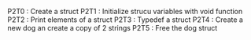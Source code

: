 P2T0 : Create a struct
P2T1 : Initialize strucu variables with void function
P2T2 : Print elements of a struct
P2T3 : Typedef a struct
P2T4 : Create a new dog an create a copy of 2 strings
P2T5 : Free the dog struct
